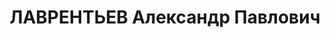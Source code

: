---
title: ЛАВРЕНТЬЕВ Александр Павлович
description: 'Род. в 1889, г. Тамбов, русский, обр.: высшее, б/п. Проживал: Москва,
  Верхняя Сыромятническая ул., д. 4, кв. 9. Гл. инженер отдела машиностроительной
  промышленности Госплана СССР

  Арестован 03.10.1937. Обв. в шпионской работе и связи с антисоветской организацией
  правых. Приговор: ВК ВС СССР, 28.11.1937 – ВМН. Расстрелян 28.11.1937, г.Москва.

  Реабилитирован ВК ВС СССР 08.12.1956'
---
